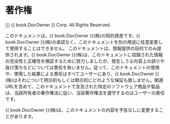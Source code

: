 # 著作権

ⓒ {{ book.DocOwner }} Corp. All Rights Reserved.

このドキュメントは、{{ book.DocOwner }}(株)の知的資産です。{{ book.DocOwner }}(株)の承認なく、このドキュメントを別の用途に任意変更して使用することはできません。
このドキュメントは、情報提供の目的でのみ提供されます。{{ book.DocOwner }}(株)は、このドキュメントに収録された情報の完全性と正確性を検証するために努力しましたが、発生しうる内容上の誤りや抜け落ちなどについては責任を負いません。従って、このドキュメントの使用や、使用した結果による責任はすべてユーザーにあり、{{ book.DocOwner }}(株)はそれについて明示的もしくは黙示的にどのような保証も致しません。関連URLを含めて、このドキュメントで言及された特定のソフトウェア商品や製品は、当該所有者の著作権法に従い、当該著作権法を遵守するのはユーザーの責任です。

{{ book.DocOwner }}(株)は、このドキュメントの内容を予告なしに変更することがあります。
